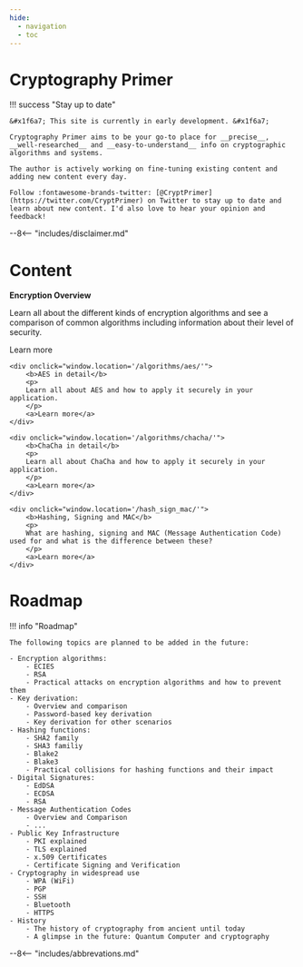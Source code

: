 ```yaml
---
hide:
  - navigation
  - toc
---
```


# Cryptography Primer

!!! success "Stay up to date"

    &#x1f6a7; This site is currently in early development. &#x1f6a7;

    Cryptography Primer aims to be your go-to place for __precise__, __well-researched__ and __easy-to-understand__ info on cryptographic algorithms and systems.

    The author is actively working on fine-tuning existing content and adding new content every day.

    Follow :fontawesome-brands-twitter: [@CryptPrimer](https://twitter.com/CryptPrimer) on Twitter to stay up to date and learn about new content. I'd also love to hear your opinion and feedback!

--8<-- "includes/disclaimer.md"

# Content

<div class="contents">
    <div onclick="window.location='/encryption/'">
        <b>Encryption Overview</b>
        <p>
        Learn all about the different kinds of encryption algorithms and see a comparison of common algorithms including information about their level of security. 
        </p>
        <a>Learn more</a>
    </div>

    <div onclick="window.location='/algorithms/aes/'">
        <b>AES in detail</b>
        <p>
        Learn all about AES and how to apply it securely in your application.
        </p>
        <a>Learn more</a>
    </div>

    <div onclick="window.location='/algorithms/chacha/'">
        <b>ChaCha in detail</b>
        <p>
        Learn all about ChaCha and how to apply it securely in your application.
        </p>
        <a>Learn more</a>
    </div>

    <div onclick="window.location='/hash_sign_mac/'">
        <b>Hashing, Signing and MAC</b>
        <p>
        What are hashing, signing and MAC (Message Authentication Code) used for and what is the difference between these?
        </p>
        <a>Learn more</a>
    </div>
  </div>


# Roadmap

!!! info "Roadmap"

    The following topics are planned to be added in the future:

    - Encryption algorithms:
        - ECIES
        - RSA
        - Practical attacks on encryption algorithms and how to prevent them
    - Key derivation:
        - Overview and comparison
        - Password-based key derivation
        - Key derivation for other scenarios
    - Hashing functions:
        - SHA2 family
        - SHA3 familiy
        - Blake2
        - Blake3
        - Practical collisions for hashing functions and their impact
    - Digital Signatures:
        - EdDSA
        - ECDSA
        - RSA
    - Message Authentication Codes
        - Overview and Comparison
        - ...
    - Public Key Infrastructure
        - PKI explained
        - TLS explained
        - x.509 Certificates
        - Certificate Signing and Verification
    - Cryptography in widespread use
        - WPA (WiFi)
        - PGP
        - SSH
        - Bluetooth
        - HTTPS
    - History
        - The history of cryptography from ancient until today
        - A glimpse in the future: Quantum Computer and cryptography

--8<-- "includes/abbrevations.md"
